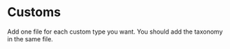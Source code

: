 # Customs
Add one file for each custom type you want. You should add the taxonomy in the same file.
